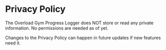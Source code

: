 # Privacy Policy

The Overload Gym Progress Logger does NOT store or read any private information. No permissions are needed as of yet.

Changes to the Privacy Policy can happen in future updates if new features need it.
